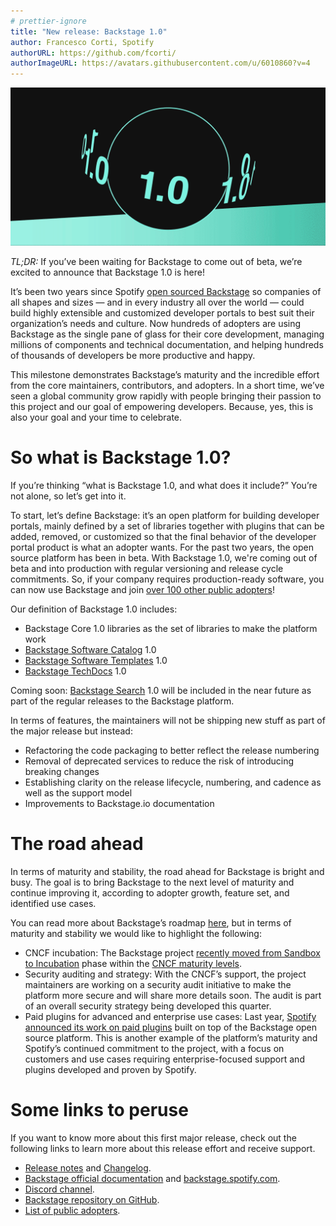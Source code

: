 ```yaml
---
# prettier-ignore
title: "New release: Backstage 1.0"
author: Francesco Corti, Spotify
authorURL: https://github.com/fcorti/
authorImageURL: https://avatars.githubusercontent.com/u/6010860?v=4
---
```


![backstage header](assets/22-03-16/release.1.0.gif)

_TL;DR:_ If you’ve been waiting for Backstage to come out of beta, we’re excited to announce that Backstage 1.0 is here!

<!--truncate-->

It’s been two years since Spotify [open sourced Backstage](https://backstage.io/blog/2020/03/16/announcing-backstage) so companies of all shapes and sizes — and in every industry all over the world — could build highly extensible and customized developer portals to best suit their organization’s needs and culture. Now hundreds of adopters are using Backstage as the single pane of glass for their core development, managing millions of components and technical documentation, and helping hundreds of thousands of developers be more productive and happy.

This milestone demonstrates Backstage’s maturity and the incredible effort from the core maintainers, contributors, and adopters. In a short time, we’ve seen a global community grow rapidly with people bringing their passion to this project and our goal of empowering developers. Because, yes, this is also your goal and your time to celebrate.

# So what is Backstage 1.0?

If you’re thinking “what is Backstage 1.0, and what does it include?” You’re not alone, so let’s get into it.

To start, let’s define Backstage: it’s an open platform for building developer portals, mainly defined by a set of libraries together with plugins that can be added, removed, or customized so that the final behavior of the developer portal product is what an adopter wants. For the past two years, the open source platform has been in beta. With Backstage 1.0, we're coming out of beta and into production with regular versioning and release cycle commitments. So, if your company requires production-ready software, you can now use Backstage and join [over 100 other public adopters](https://github.com/backstage/backstage/blob/master/ADOPTERS.md)!

Our definition of Backstage 1.0 includes:

- Backstage Core 1.0 libraries as the set of libraries to make the platform work
- [Backstage Software Catalog](https://backstage.io/docs/features/software-catalog/software-catalog-overview) 1.0
- [Backstage Software Templates](https://backstage.io/docs/features/software-templates/software-templates-index) 1.0
- [Backstage TechDocs](https://backstage.io/docs/features/techdocs/techdocs-overview) 1.0

Coming soon: [Backstage Search](https://backstage.io/docs/features/search/search-overview) 1.0 will be included in the near future as part of the regular releases to the Backstage platform.

In terms of features, the maintainers will not be shipping new stuff as part of the major release but instead:

- Refactoring the code packaging to better reflect the release numbering
- Removal of deprecated services to reduce the risk of introducing breaking changes
- Establishing clarity on the release lifecycle, numbering, and cadence as well as the support model
- Improvements to Backstage.io documentation

# The road ahead

In terms of maturity and stability, the road ahead for Backstage is bright and busy. The goal is to bring Backstage to the next level of maturity and continue improving it, according to adopter growth, feature set, and identified use cases.

You can read more about Backstage’s roadmap [here](https://backstage.io/docs/overview/roadmap), but in terms of maturity and stability we would like to highlight the following:

- CNCF incubation: The Backstage project [recently moved from Sandbox to Incubation](https://www.cncf.io/blog/2022/03/15/backstage-project-joins-the-cncf-incubator/) phase within the [CNCF maturity levels](https://www.cncf.io/projects/#:~:text=Maturity%20levels,should%20be%20adopting%20different%20projects.).
- Security auditing and strategy: With the CNCF’s support, the project maintainers are working on a security audit initiative to make the platform more secure and will share more details soon. The audit is part of an overall security strategy being developed this quarter.
- Paid plugins for advanced and enterprise use cases: Last year, [Spotify announced its work on paid plugins](https://backstage.spotify.com/blog/paid-plugins-announcement/) built on top of the Backstage open source platform. This is another example of the platform’s maturity and Spotify’s continued commitment to the project, with a focus on customers and use cases requiring enterprise-focused support and plugins developed and proven by Spotify.

# Some links to peruse

If you want to know more about this first major release, check out the following links to learn more about this release effort and receive support.

- [Release notes](https://backstage.io/docs/releases/v1.0.0) and [Changelog](https://github.com/backstage/backstage/releases/tag/v1.0.0).
- [Backstage official documentation](https://backstage.io/docs/) and [backstage.spotify.com](https://backstage.spotify.com/).
- [Discord channel](https://discord.gg/EUaBAS58).
- [Backstage repository on GitHub](https://github.com/backstage/backstage).
- [List of public adopters](https://github.com/backstage/backstage/blob/master/ADOPTERS.md).
